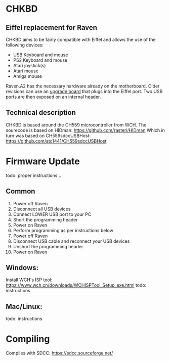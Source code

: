 # CHKBD
## Eiffel replacement for Raven

CHKBD aims to be fairly compatible with Eiffel and allows the use of the following devices:
* USB Keyboard and mouse
* PS2 Keyboard and mouse
* Atari joystick(s)
* Atari mouse
* Amiga mouse

Raven.A2 has the necessary hardware already on the motherboard.
Older revisions can use an [upgrade board](../../hw/raven/upgrades/ckbd/) that plugs into the Eiffel port.
Two USB ports are then exposed on an internal header.

## Technical description

CHKBD is based around the CH559 microcontroller from WCH.
The sourecode is based on HIDman: https://github.com/rasteri/HIDman
Which in turn was based on CH559sdccUSBHost: https://github.com/atc1441/CH559sdccUSBHost


# Firmware Update

todo: proper instructions...

## Common
1. Power off Raven
1. Disconnect all USB devices
3. Connect LOWER USB port to your PC
2. Short the programming header
4. Power on Raven
5. Perform programming as per instructions below
6. Power off Raven
7. Disconnect USB cable and reconnect your USB devices
7. Unshort the programming header
9. Power on Raven

## Windows:
Install WCH's ISP tool: https://www.wch.cn/downloads/WCHISPTool_Setup_exe.html
todo: instructions

## Mac/Linux:

todo: instructions


# Compiling

Compiles with SDCC: https://sdcc.sourceforge.net/

